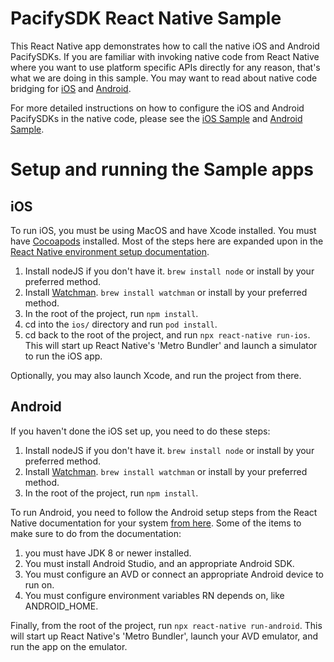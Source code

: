 # PacifySDK React Native Sample

This React Native app demonstrates how to call the native iOS and Android PacifySDKs.  If you are familiar with invoking native code from React Native where you want to use platform specific APIs directly for any reason, that's what we are doing in this sample.  You may want to read about native code bridging for [iOS](https://reactnative.dev/docs/native-modules-ios) and [Android](https://reactnative.dev/docs/native-modules-android).

For more detailed instructions on how to configure the iOS and Android PacifySDKs in the native code, please see the [iOS Sample](https://github.com/pacify-io/pacifysdk-ios-sample) and [Android Sample](https://github.com/pacify-io/pacifysdk-android-sample).

# Setup and running the Sample apps

## iOS

To run iOS, you must be using MacOS and have Xcode installed.  You must have [Cocoapods](https://cocoapods.org/) installed.  Most of the steps here are expanded upon in the [React Native environment setup documentation](https://reactnative.dev/docs/environment-setup).

1. Install nodeJS if you don't have it. `brew install node` or install by your preferred method.
2. Install [Watchman](https://facebook.github.io/watchman/docs/install.html). `brew install watchman` or install by your preferred method.
3. In the root of the project, run `npm install`.
4. cd into the `ios/` directory and run `pod install`. 
5. cd back to the root of the project, and run `npx react-native run-ios`.  This will start up React Native's 'Metro Bundler' and launch a simulator to run the iOS app. 

Optionally, you may also launch Xcode, and run the project from there.

## Android

If you haven't done the iOS set up, you need to do these steps:

1. Install nodeJS if you don't have it. `brew install node` or install by your preferred method.
2. Install [Watchman](https://facebook.github.io/watchman/docs/install.html). `brew install watchman` or install by your preferred method.
3. In the root of the project, run `npm install`.

To run Android, you need to follow the Android setup steps from the React Native documentation for your system [from here](https://reactnative.dev/docs/environment-setup).  Some of the items to make sure to do from the documentation: 

1. you must have JDK 8 or newer installed.  
2. You must install Android Studio, and an appropriate Android SDK.  
3. You must configure an AVD or connect an appropriate Android device to run on. 
4. You must configure environment variables RN depends on, like ANDROID_HOME.

Finally, from the root of the project, run `npx react-native run-android`.  This will start up React Native's 'Metro Bundler', launch your AVD emulator, and run the app on the emulator.
